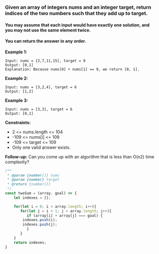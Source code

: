 ### Given an array of integers nums and an integer target, return indices of the two numbers such that they add up to target.

#### You may assume that each input would have exactly one solution, and you may not use the same element twice.

#### You can return the answer in any order.

__Example 1:__
```
Input: nums = [2,7,11,15], target = 9
Output: [0,1]
Explanation: Because nums[0] + nums[1] == 9, we return [0, 1].
```

__Example 2:__
```
Input: nums = [3,2,4], target = 6
Output: [1,2]
```

__Example 3:__
```
Input: nums = [3,3], target = 6
Output: [0,1]
```

__Constraints:__

* 2 <= nums.length <= 104
* -109 <= nums[i] <= 109
* -109 <= target <= 109
* Only one valid answer exists.
 

__Follow-up:__ Can you come up with an algorithm that is less than O(n2) time complexity?

```javascript
/**
 * @param {number[]} nums
 * @param {number} target
 * @return {number[]}
 */
const twoSum = (array, goal) => {
    let indexes = [];

    for(let i = 0; i < array.length; i++){
       for(let j = i + 1; j < array.length; j++){
          if (array[i] + array[j] === goal) {
        indexes.push(i);
        indexes.push(j);
          }
       }
    }
    return indexes;
}
```